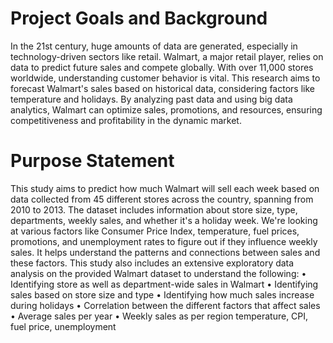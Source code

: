 # Project Goals and Background

In the 21st century, huge amounts of data are generated, especially in technology-driven sectors like retail. Walmart, a major retail player, relies on data to predict future sales and compete globally. With over 11,000 stores worldwide, understanding customer behavior is vital. This research aims to forecast Walmart's sales based on historical data, considering factors like temperature and holidays. By analyzing past data and using big data analytics, Walmart can optimize sales, promotions, and resources, ensuring competitiveness and profitability in the dynamic market.

# Purpose Statement
This study aims to predict how much Walmart will sell each week based on data collected from 45 different stores across the country, spanning from 2010 to 2013. The dataset includes information about store size, type, departments, weekly sales, and whether it's a holiday week. We're looking at various factors like Consumer Price Index, temperature, fuel prices, promotions, and unemployment rates to figure out if they influence weekly sales. It helps understand the patterns and connections between sales and these factors.
This study also includes an extensive exploratory data analysis on the provided Walmart dataset to understand the following:
• Identifying store as well as department-wide sales in Walmart
• Identifying sales based on store size and type
• Identifying how much sales increase during holidays
• Correlation between the different factors that affect sales
• Average sales per year
• Weekly sales as per region temperature, CPI, fuel price, unemployment


